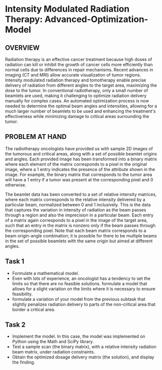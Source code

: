 # Intensity Modulated Radiation Therapy: Advanced-Optimization-Model

## OVERVIEW

Radiation therapy is an effective cancer treatment because high doses of radiation can kill or inhibit the growth of cancer cells more efficiently than normal cells due to differences in repair mechanisms. Recent advances in imaging (CT and MRI) allow accurate visualization of tumor regions. Intensity modulated radiation therapy and tomotherapy enable precise delivery of radiation from different angles to the target area, maximizing the dose to the tumor. In conventional radiotherapy, only a small number of beamlets are used, making it challenging to optimize radiation delivery manually for complex cases. An automated optimization process is now needed to determine the optimal beam angles and intensities, allowing for a much larger number of beamlets to be used and enhancing the treatment's effectiveness while minimizing damage to critical areas surrounding the tumor.

## PROBLEM AT HAND

The radiotherapy oncologists have provided us with sample 2D images of the tumorous and critical areas, along with a set of possible beamlet origins and angles. Each provided image has been transformed into a binary matrix where each element of the matrix corresponds to a pixel in the original image, where a 1 entry indicates the presence of the attribute shown in the image. For example, the binary matrix that corresponds to the tumor area will have a 1 entry if a tumor was present at the corresponding pixel and 0 otherwise.

The beamlet data has been converted to a set of relative intensity matrices, where each matrix corresponds to the relative intensity delivered by a particular beam, normalized between 0 and 1 inclusively. This is the data that captures the variation in intensity of radiation as the beam passes through a region and also the imprecision in a particular beam. Each entry of a matrix again corresponds to a pixel in the image of the target area, such that an entry in the matrix is nonzero only if the beam passes through the corresponding pixel. Note that each beam matrix corresponds to a beam origin-angle combination; it is possible for there to be multiple beams in the set of possible beamlets with the same origin but aimed at different angles.

## Task 1
* Formulate a mathematical model.
* Even with lots of experience, an oncologist has a tendency to set the limits so that there are no feasible solutions. formulate a model that allows for a slight variation on the limits where it is necessary to ensure feasibility.
* formulate a variation of your model from the previous subtask that slightly penalizes radiation delivery to parts of the non-critical area that border a critical area.

## Task 2
* Implement the model. In this case, the model was implemented on Python using the Math and SciPy library.
* Test a sample scan (the binary matrix), with a relative intensity radiation beam matrix, under radiation constraints.
* Obtain the optimized dosage delivery matrix (the solution), and display the finding.

